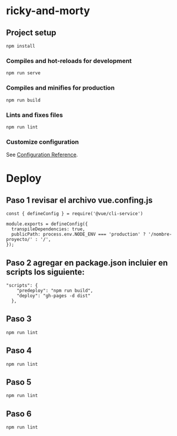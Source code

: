 # ricky-and-morty

## Project setup
```
npm install
```
### Compiles and hot-reloads for development
```
npm run serve
```
### Compiles and minifies for production
```
npm run build
```
### Lints and fixes files
```
npm run lint
```
### Customize configuration
See [Configuration Reference](https://cli.vuejs.org/config/).

# Deploy
## Paso 1 revisar el archivo vue.confing.js
```
const { defineConfig } = require('@vue/cli-service')

module.exports = defineConfig({
  transpileDependencies: true,
  publicPath: process.env.NODE_ENV === 'production' ? '/nombre-proyecto/' : '/',
});
```
## Paso 2 agregar en package.json incluier en scripts los siguiente:
```
"scripts": {
    "predeploy": "npm run build",
    "deploy": "gh-pages -d dist"
  },
```
## Paso 3
```
npm run lint
```
## Paso 4
```
npm run lint
```

## Paso 5
```
npm run lint
```
## Paso 6
```
npm run lint
```



